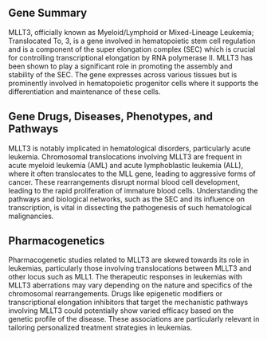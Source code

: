 ## Gene Summary
MLLT3, officially known as Myeloid/Lymphoid or Mixed-Lineage Leukemia; Translocated To, 3, is a gene involved in hematopoietic stem cell regulation and is a component of the super elongation complex (SEC) which is crucial for controlling transcriptional elongation by RNA polymerase II. MLLT3 has been shown to play a significant role in promoting the assembly and stability of the SEC. The gene expresses across various tissues but is prominently involved in hematopoietic progenitor cells where it supports the differentiation and maintenance of these cells.

## Gene Drugs, Diseases, Phenotypes, and Pathways
MLLT3 is notably implicated in hematological disorders, particularly acute leukemia. Chromosomal translocations involving MLLT3 are frequent in acute myeloid leukemia (AML) and acute lymphoblastic leukemia (ALL), where it often translocates to the MLL gene, leading to aggressive forms of cancer. These rearrangements disrupt normal blood cell development, leading to the rapid proliferation of immature blood cells. Understanding the pathways and biological networks, such as the SEC and its influence on transcription, is vital in dissecting the pathogenesis of such hematological malignancies.

## Pharmacogenetics
Pharmacogenetic studies related to MLLT3 are skewed towards its role in leukemias, particularly those involving translocations between MLLT3 and other locus such as MLL1. The therapeutic responses in leukemias with MLLT3 aberrations may vary depending on the nature and specifics of the chromosomal rearrangements. Drugs like epigenetic modifiers or transcriptional elongation inhibitors that target the mechanistic pathways involving MLLT3 could potentially show varied efficacy based on the genetic profile of the disease. These associations are particularly relevant in tailoring personalized treatment strategies in leukemias.
